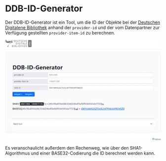 # DDB-ID-Generator

Der DDB-ID-Generator ist ein Tool, um die ID der Objekte bei der [Deutschen Digitalene Bibliothek](https://www.deutsche-digitale-bibliothek.de/) anhand der `provider-id` und der vom Datenpartner zur Verfügung gestellten `provider-item-id` zu berechnen.

![Screenshot](images/screencapture.webp "Screenshot")

Es veranschaulicht außerdem den Rechenweg, wie über den SHA1-Algorithmus und einer BASE32-Codierung die ID berechnet werden kann.